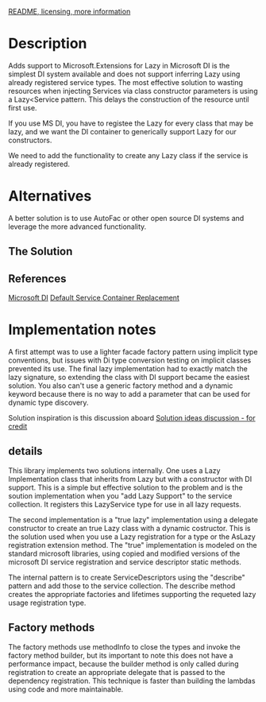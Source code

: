 ﻿
[README, licensing, more information]( https://dotnetblocks.dotnetcollective.org/Libraries/extensions#dependencyinjection)

# Description

Adds support to Microsoft.Extensions  for Lazy<T> in
Microsoft DI is the simplest DI system available and does not support inferring Lazy<T> using already registered service types.
The most effective solution to wasting resources when injecting Services via class constructor parameters is using a Lazy<Service pattern.
This delays the construction of the resource until first use.

If you use MS DI, you have to registee the Lazy<T> for every class that may be lazy, and we want the DI container to generically support Lazy<T> for our constructors.

We need to add the functionality to create any Lazy<T> class if the service is already registered.
# Alternatives
A better solution is to use AutoFac or other open source DI systems and leverage the more advanced functionality.

## The Solution

## References

[Microsoft DI](https://learn.microsoft.com/en-us/dotnet/core/extensions/dependency-injection)
[Default Service Container Replacement](https://learn.microsoft.com/en-us/dotnet/core/extensions/dependency-injection-guidelines#default-service-container-replacement)

# Implementation notes
A first attempt was to use a lighter facade factory pattern using implicit type conventions, but issues with Di type conversion testing on implicit classes prevented its use.
The final lazy implementation had to exactly match the lazy<T> signature, so extending the class with DI support became the easiest solution.
You also can't use a generic factory method and a dynamic keyword because there is no way to add a parameter that can be used for dynamic type discovery.

Solution inspiration is this discussion aboard
[Solution ideas discussion - for credit](https://stackoverflow.com/questions/44934511/does-net-core-dependency-injection-support-lazyt)

## details

This library implements two solutions internally. One uses a Lazy Implementation class that inherits from Lazy but with a constructor with DI support. This is a simple but effective solution to the problem
and is the soution implementation when you "add Lazy Support" to the service collection. It registers this LazyService type for use in all lazy<T> requests.

The second implementation is a "true lazy" implementation using a delegate constructor to create an true Lazy class with a dynamic costructor. This is the solution used when you use a Lazy registration for a type or the AsLazy registration extension method.
The "true" implementation is modeled on the standard microsoft libraries, using copied and modified versions of the microsoft DI service registration and service descriptor static methods.


The internal pattern is to create ServiceDescriptors using the "describe" pattern and add those to the service collection. The describe method creates the appropriate factories and lifetimes supporting the requeted lazy usage registration type.

## Factory methods

The factory methods use methodInfo to close the types and invoke the factory method builder, but its important to note this does not have a performance impact, because the builder method is only called during registration to create an appropriate delegate that is passed to the dependency registration. This technique is faster than building the lambdas using code and more maintainable.